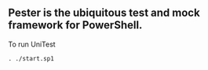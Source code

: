 ## Pester is the ubiquitous test and mock framework for PowerShell.

To run UniTest

```
. ./start.sp1

```